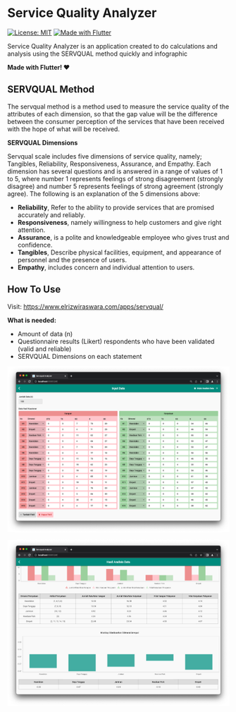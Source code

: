 # Service Quality Analyzer
[![License: MIT](https://img.shields.io/badge/license-MIT-orange)](./LICENSE)
[![Made with Flutter](https://img.shields.io/badge/made%20with-Flutter-blue)](https://flutter.dev/)

Service Quality Analyzer is an application created to do calculations and analysis using the SERVQUAL method quickly and infographic

**Made with Flutter! ❤️**

## SERVQUAL Method
The servqual method is a method used to measure the service quality of the attributes of each dimension, so that the gap value will be the difference between the consumer perception of the services that have been received with the hope of what will be received.

**SERVQUAL Dimensions**

Servqual scale includes five dimensions of service quality, namely; Tangibles, Reliability, Responsiveness, Assurance, and Empathy. Each dimension has several questions and is answered in a range of values of 1 to 5, where number 1 represents feelings of strong disagreement (strongly disagree) and number 5 represents feelings of strong agreement (strongly agree). The following is an explanation of the 5 dimensions above:

- **Reliability**, Refer to the ability to provide services that are promised accurately and reliably.
- **Responsiveness**, namely willingness to help customers and give right attention.
- **Assurance**, is a polite and knowledgeable employee who gives trust and confidence.
- **Tangibles**, Describe physical facilities, equipment, and appearance of personnel and the presence of users.
- **Empathy**, includes concern and individual attention to users.

## How To Use
Visit:
https://www.elrizwiraswara.com/apps/servqual/

**What is needed:**
- Amount of data (n)
- Questionnaire results (Likert) respondents who have been validated (valid and reliable)
- SERVQUAL Dimensions on each statement

![Screenshot](https://github.com/elrizwiraswara/servqualanalyzer/blob/c79c92174db69f3fa296347f334cb9eaa7d5e566/screenshoots/Screen%20Shot%202022-08-30%20at%2010.47.53.png)

![Screenshot](https://github.com/elrizwiraswara/servqualanalyzer/blob/c79c92174db69f3fa296347f334cb9eaa7d5e566/screenshoots/Screen%20Shot%202022-08-30%20at%2010.48.43.png)

